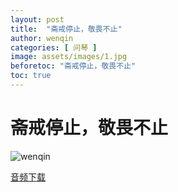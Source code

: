 ```yaml
---
layout: post
title:  "斋戒停止，敬畏不止"
author: wenqin
categories: [ 问琴 ]
image: assets/images/1.jpg
beforetoc: "斋戒停止，敬畏不止"
toc: true
---
```


# 斋戒停止，敬畏不止

![wenqin](https://islamtalk.github.io/assets/images/2022-05-01/1.jpg)

[音频下载](https://islamtalk.github.io/others/斋戒停止，敬畏不止.mp3)